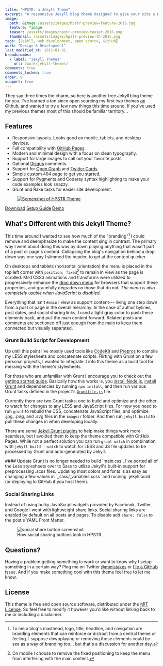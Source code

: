 ```yaml
---
title: "HPSTR, a Jekyll Theme"
excerpt: "A responsive Jekyll blog theme designed to give your site a modern and somewhat cliché look."
image: 
  path: &image /assets/images/hpstr-preview-feature-2015.jpg
  feature: *image
  teaser: /assets/images/hpstr-preview-teaser-2015.png
  thumbnail: /assets/images/hpstr-preview-th-2015.png
tags: [Jekyll, web development, open source, GitHub]
work: "Design & Development"
last_modified_at: 2015-01-31
breadcrumbs:
  - label: "Jekyll Themes"
    url: /work/jekyll-themes/
comments: true
comments_locked: true
order: 9
support: true
---
```


They say three times the charm, so here is another free Jekyll blog theme for you. I've learned a ton since open sourcing my first two themes [on Github](http://github.com/mmistakes), and wanted to try a few new things this time around. If you've used my previous themes most of this should be familiar territory...

## Features

* Responsive layouts. Looks good on mobile, tablets, and desktop devices.
* Full compatibility with [GitHub Pages](http://pages.github.com/).
* Modern and minimal design with a focus on clean typography.
* Support for large images to call out your favorite posts.
* Optional [Disqus](http://disqus.com) comments.
* Support for [Open Graph](https://developers.facebook.com/docs/opengraph/) and [Twitter Cards](https://dev.twitter.com/docs/cards).
* Simple custom 404 page to get you started.
* Support for Pygments and Coderay syntax highlighting to make your code examples look snazzy.
* Grunt and Rake tasks for easier site development.

<figure class="large">
	<a href="shttp://mmistakes.github.io/hpstr-jekyll-theme/" title="Preview HPSTR Theme"><img src="/assets/images/hpstr-jekyll-theme-preview.jpg" alt="Screenshot of HPSTR Theme"></a>
</figure>

<div markdown="0" class="btn--group">
  <a href="https://github.com/mmistakes/hpstr-jekyll-theme/archive/master.zip" class="btn btn--info">Download</a>
  <a href="https://mmistakes.github.io/hpstr-jekyll-theme/theme-setup/" class="btn">Setup Guide</a>
  <a href="https://mmistakes.github.io/hpstr-jekyll-theme/" class="btn">Demo</a>
</div>

## What's Different with this Jekyll Theme?

This time around I wanted to see how much of the "branding"[^2] I could remove and deemphasize to make the content sing in contrast. The primary way I went about doing this was by down playing anything that wasn't part of a post or page's content. Collapsing the blog's navigation behind a drop down was one way I slimmed the header, to get at the content quicker.

On desktops and tablets (horizontal orientation) the menu is placed in the top left corner with `position: fixed`[^3] to remain in view as the page is scrolled. Mild CSS3 animations and transforms were utilized to progressively enhance the [drop down menu](http://tympanus.net/codrops/2013/04/19/responsive-multi-level-menu/) for browsers that support these properties, and gracefully degrades on those that do not. *The menu is also completely usable when JavaScript is disabled.*

Everything that isn't `#main` I view as support content--- living one step down from a post or page in the overall hierarchy. In the case of author bylines, post dates, and social sharing links, I used a light gray color to push these elements back, and pull the main content forward. Related posts and comments are sectioned off just enough from the main to keep them connected but visually separated.

### Grunt Build Script for Development

Up until this point I've mostly used tools like [CodeKit](http://incident57.com/codekit/) and [Prepros](http://alphapixels.com/prepros/) to compile my LESS stylesheets and concatenate scripts. Flirting with Grunt on a few personal projects, I wanted to integrate it into this theme as a build tool for messing with the theme's stylesheets.

For those who are unfamiliar with Grunt I encourage you to check out the [getting started guide](http://gruntjs.com/getting-started). Basically how this works is, you [install Node.js](http://nodejs.org/), [install Grunt](http://gruntjs.com/getting-started) and dependencies by running `npm install`, and then run various Grunt tasks defined in the project's [`Gruntfile.js`](https://github.com/mmistakes/hpstr-jekyll-theme/blob/master/Gruntfile.js) file.

Currently there are two Grunt tasks: one to build and optimize and the other to watch for changes to any LESS and JavaScript files. For now you need to run `grunt` to rebuild the CSS, concatenate JavaScript files, and optimize .jpg, .png, and .svg files in the `images/` folder. And then run `jekyll build` to pull these changes in when developing locally. 

There are some [Jekyll Grunt plugins](https://github.com/dannygarcia/grunt-jekyll) to help make things work more seamless, but I avoided them to keep the theme compatible with GitHub Pages. While not a perfect solution you can run `grunt watch` in combination with `jekyll build --watch` to watch for LESS and JS file updates to be processed by Grunt and auto-generated by Jekyll.

<div class="notice--warning" markdown="1">
#### Update
Grunt is no longer needed to build `main.css`. I've ported all of the Less stylesheets over to Sass to utilize Jekyll's built-in support for preprocessing .scss files. Updating most colors and fonts is as easy as changing a few values in `_sass/_variables.scss` and running `jekyll build` (or deploying to GitHub if you host there).
</div>

### Social Sharing Links

Instead of using bulky JavaScript widgets provided by Facebook, Twitter, and Google I went with lightweight share links. Social sharing links are enabled by default on all posts and pages. To disable add `share: false` to the post's YAML Front Matter.

<figure>
	<img src="/assets/images/hpstr-social-share-example.jpg" alt="social share button screenshot">
	<figcaption>How social sharing buttons look in HPSTR</figcaption>
</figure>

[^2]: To me a blog's masthead, logo, title, headline, and navigation are branding elements that can reinforce or distract from a central theme or feeling. I suppose downplaying or removing these elements could be see as a way of branding too… but that's a discussion for another day.
[^3]: On mobile I choose to remove the fixed positioning to keep the menu from interfering with the main content.

## Questions?

Having a problem getting something to work or want to know why I setup something in a certain way? Ping me on Twitter [@mmistakes](http://twitter.com/mmistakes) or [file a GitHub issue](https://github.com/mmistakes/hpstr-jekyll-theme/issues/new). And if you make something cool with this theme feel free to let me know.

## License

This theme is free and open source software, distributed under the [MIT License](https://github.com/mmistakes/hpstr-jekyll-theme/blob/master/LICENSE). So feel free to modify it however you'd like without linking back to me or including a disclaimer.

